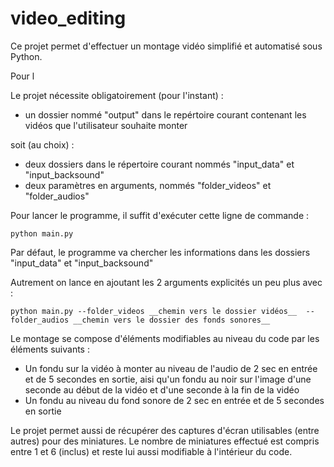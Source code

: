 # video_editing

Ce projet permet d'effectuer un montage vidéo simplifié et automatisé sous Python.

Pour l

Le projet nécessite obligatoirement (pour l'instant) :

+ un dossier nommé "output" dans le repértoire courant contenant les vidéos que l'utilisateur souhaite monter

soit (au choix) : 

+ deux dossiers dans le répertoire courant nommés "input_data" et "input_backsound"
+ deux paramètres en arguments, nommés "folder_videos" et "folder_audios"

Pour lancer le programme, il suffit d'exécuter cette ligne de commande :

```
python main.py
```

Par défaut, le programme va chercher les informations dans les dossiers "input_data" et "input_backsound" 

Autrement on lance en ajoutant les 2 arguments explicités un peu plus avec :
```
python main.py --folder_videos __chemin vers le dossier vidéos__  --folder_audios __chemin vers le dossier des fonds sonores__
```

Le montage se compose d'éléments modifiables au niveau du code par les éléments suivants :

+ Un fondu sur la vidéo à monter au niveau de l'audio de 2 sec en entrée et de 5 secondes en sortie, aisi qu'un fondu au noir sur l'image d'une seconde au début de la vidéo et d'une seconde à la fin de la vidéo
+ Un fondu au niveau du fond sonore de 2 sec en entrée et de 5 secondes en sortie

Le projet permet aussi de récupérer des captures d'écran utilisables (entre autres) pour des miniatures.
Le nombre de miniatures effectué est compris entre 1 et 6 (inclus) et reste lui aussi modifiable à l'intérieur du code. 
